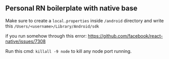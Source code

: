 ## Personal RN boilerplate with native base

Make sure to create a `local.properties` inside `/android` directory and write this `/Users/<username>/Library/Android/sdk`

if you run somehow through this error: https://github.com/facebook/react-native/issues/7308

Run this cmd: `killall -9 node` to kill any node port running.
